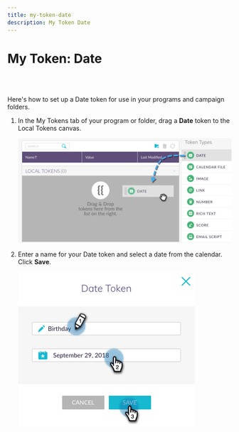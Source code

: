 ```yaml
---
title: my-token-date
description: My Token Date
---
```


# My Token: Date

<br>&nbsp;

Here's how to set up a Date token for use in your programs and campaign folders.

1. In the My Tokens tab of your program or folder, drag a **Date** token to the Local Tokens canvas.

   ![Image One](/help/sky/assets/my-tokens/my-token-date/my-token-date-1.jpg)

1. Enter a name for your Date token and select a date from the calendar. Click **Save**.

   ![Image Two](/help/sky/assets/my-tokens/my-token-date/my-token-date-2.jpg)